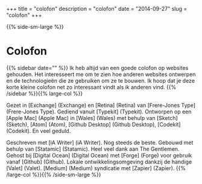 +++
title = "colofon"
description = "colofon"
date = "2014-09-27"
slug = "colofon"
+++


{{% side-sm-large   %}} 
# Colofon
{{% sidebar date="" %}} Ik heb altijd van een goede colofon op websites gehouden. Het interesseert me om te zien hoe anderen websites ontwerpen en de technologieën die ze gebruiken om ze te bouwen. Ik hoop dat je deze korte kleine colofon net zo interessant vindt als ik anderen vind.
{{% /sidebar %}}{{% large-col %}} 


Gezet in [Exchange] (Exchange) en [Retina] (Retina) van [Frere-Jones Type] (Frere-Jones Type). Gediend vanuit [Typekit] (Typekit). Ontworpen op een [Apple Mac] (Apple Mac) in [Wales] (Wales) met behulp van [Sketch] (Sketch), [Atom] (Atom), [Github Desktop] (Github Desktop), [Codekit] (Codekit). En veel geduld.


Geschreven met [iA Writer] (iA Writer). Nog steeds de beste. Gebouwd met behulp van [Statamic] (Statamic). Heel veel dank aan The Gentlemen. Gehost bij [Digital Ocean] (Digital Ocean) met [Forge] (Forge) voor gebruik vanaf [Github] (Github). Lokale ontwikkelingsomgeving dankzij de handige [Valet] (Valet). [Medium] (Medium) syndicatie met [Zapier] (Zapier).
	{{% /large-col %}}{{% /side-sm-large %}}